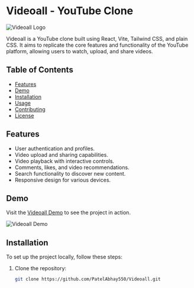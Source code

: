 # Videoall - YouTube Clone

![Videoall Logo](https://www.techsmith.com/blog/wp-content/uploads/2023/03/how-to-make-a-youtube-video.png)

Videoall is a YouTube clone built using React, Vite, Tailwind CSS, and plain CSS. It aims to replicate the core features and functionality of the YouTube platform, allowing users to watch, upload, and share videos.

## Table of Contents

- [Features](#features)
- [Demo](#demo)
- [Installation](#installation)
- [Usage](#usage)
- [Contributing](#contributing)
- [License](#license)

## Features

- User authentication and profiles.
- Video upload and sharing capabilities.
- Video playback with interactive controls.
- Comments, likes, and video recommendations.
- Search functionality to discover new content.
- Responsive design for various devices.

## Demo

Visit the [Videoall Demo](https://videoall.vercel.app/) to see the project in action.

![Videoall Demo](https://blogger.googleusercontent.com/img/b/R29vZ2xl/AVvXsEhz6CNUWvzJbu-h1CU6qRFOhyURslt6_QwVWLOSbubDPsP1MlWdkqHPl6tRaU1IDZ8hgzhyVGoBNKdhifAJ_0P8Qky3ihb03pHCBCLxry9pfa5ZvafAPrtF181P4K_sve-aPapRSAEIzNqy67kSjHwtIvjePvm-c1JGrcQc8yyl4LZG8XW6GNY8yhFY-ZE/s16000/videoall.png)

## Installation

To set up the project locally, follow these steps:

1. Clone the repository:

   ```bash
   git clone https://github.com/PatelAbhay550/Videoall.git

